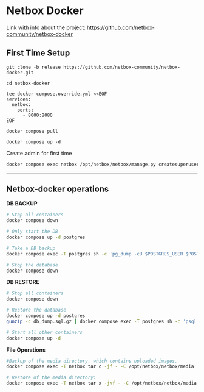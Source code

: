 # Netbox Docker

Link with info about the project:
https://github.com/netbox-community/netbox-docker

## First Time Setup
```
git clone -b release https://github.com/netbox-community/netbox-docker.git
```
```
cd netbox-docker
```
```
tee docker-compose.override.yml <<EOF
services:
  netbox:
    ports:
      - 8000:8080
EOF
```
```
docker compose pull
```
```
docker compose up -d
```
Create admin for first time
```bash
docker compose exec netbox /opt/netbox/netbox/manage.py createsuperuser
```

---

## Netbox-docker operations

**DB BACKUP**
```bash
# Stop all containers
docker compose down

# Only start the DB
docker compose up -d postgres

# Take a DB backup
docker compose exec -T postgres sh -c 'pg_dump -cU $POSTGRES_USER $POSTGRES_DB' | gzip > db_dump.sql.gz

# Stop the database
docker compose down
```


**DB RESTORE**
```bash
# Stop all containers
docker compose down

# Restore the database
docker compose up -d postgres
gunzip -c db_dump.sql.gz | docker compose exec -T postgres sh -c 'psql -U $POSTGRES_USER $POSTGRES_DB'

# Start all other containers
docker compose up -d
```

**File Operations**

```bash
#Backup of the media directory, which contains uploaded images.
docker compose exec -T netbox tar c -jf - -C /opt/netbox/netbox/media ./ > media-backup.tar.bz2
```

```bash
# Restore of the media directory:
docker compose exec -T netbox tar x -jvf - -C /opt/netbox/netbox/media < media-backup.tar.bz2
```

